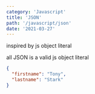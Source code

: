 ```yaml
---
category: 'Javascript'
title: 'JSON'
path: '/javascript/json'
date: '2021-03-27'
---
```


inspired by js object literal

all JSON is a valid js object literal

```json
{
  "firstname": "Tony",
  "lastname": "Stark"
}
```

